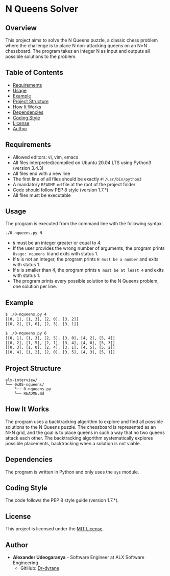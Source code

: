 # N Queens Solver

## Overview

This project aims to solve the N Queens puzzle, a classic chess problem where the challenge is to place N non-attacking queens on an N×N chessboard. The program takes an integer N as input and outputs all possible solutions to the problem.

## Table of Contents

- [Requirements](#requirements)
- [Usage](#usage)
- [Example](#example)
- [Project Structure](#project-structure)
- [How It Works](#how-it-works)
- [Dependencies](#dependencies)
- [Coding Style](#coding-style)
- [License](#license)
- [Author](#author)

## Requirements

- Allowed editors: vi, vim, emacs
- All files interpreted/compiled on Ubuntu 20.04 LTS using Python3 (version 3.4.3)
- All files end with a new line
- The first line of all files should be exactly `#!/usr/bin/python3`
- A mandatory `README.md` file at the root of the project folder
- Code should follow PEP 8 style (version 1.7.*)
- All files must be executable

## Usage

The program is executed from the command line with the following syntax:

```bash
./0-nqueens.py N
```

- `N` must be an integer greater or equal to 4.
- If the user provides the wrong number of arguments, the program prints `Usage: nqueens N` and exits with status 1.
- If `N` is not an integer, the program prints `N must be a number` and exits with status 1.
- If `N` is smaller than 4, the program prints `N must be at least 4` and exits with status 1.
- The program prints every possible solution to the N Queens problem, one solution per line.

## Example

```bash
$ ./0-nqueens.py 4
[[0, 1], [1, 3], [2, 0], [3, 2]]
[[0, 2], [1, 0], [2, 3], [3, 1]]

$ ./0-nqueens.py 6
[[0, 1], [1, 3], [2, 5], [3, 0], [4, 2], [5, 4]]
[[0, 2], [1, 5], [2, 1], [3, 4], [4, 0], [5, 3]]
[[0, 3], [1, 0], [2, 4], [3, 1], [4, 5], [5, 2]]
[[0, 4], [1, 2], [2, 0], [3, 5], [4, 3], [5, 1]]
```

## Project Structure

```
alx-interview/
└── 0x05-nqueens/
    └── 0-nqueens.py
    └── README.md
```

## How It Works

The program uses a backtracking algorithm to explore and find all possible solutions to the N Queens puzzle. The chessboard is represented as an N×N grid, and the goal is to place queens in such a way that no two queens attack each other. The backtracking algorithm systematically explores possible placements, backtracking when a solution is not viable.

## Dependencies

The program is written in Python and only uses the `sys` module.

## Coding Style

The code follows the PEP 8 style guide (version 1.7.*).

## License

This project is licensed under the [MIT License](LICENSE).

## Author

- **Alexander Udeogaranya** - Software Engineer at ALX Software Engineering
  - GitHub: [Dr-dyrane](https://github.com/Dr-dyrane)